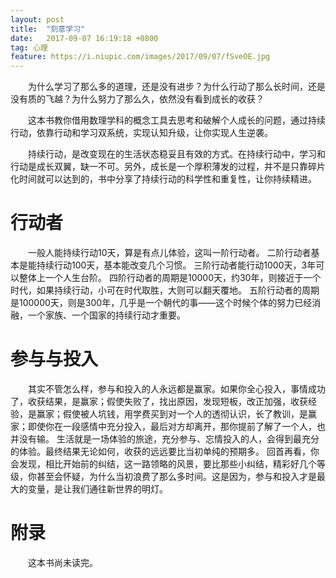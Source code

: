 ```yaml
---
layout: post
title:  "刻意学习"
date:   2017-09-07 16:19:18 +0800
tag: 心理
feature: https://i.niupic.com/images/2017/09/07/fSveOE.jpg
---
```


　　为什么学习了那么多的道理，还是没有进步？为什么行动了那么长时间，还是没有质的飞越？为什么努力了那么久，依然没有看到成长的收获？

　　这本书教你借用数理学科的概念工具去思考和破解个人成长的问题，通过持续行动，依靠行动和学习双系统，实现认知升级，让你实现人生逆袭。

　　持续行动，是改变现在的生活状态稳妥且有效的方式。在持续行动中，学习和行动是成长双翼，缺一不可。另外，成长是一个厚积薄发的过程，并不是只靠碎片化时间就可以达到的，书中分享了持续行动的科学性和重复性，让你持续精进。


# 行动者

　　一般人能持续行动10天，算是有点儿体验，这叫一阶行动者。 二阶行动者基本是能持续行动100天，基本能改变几个习惯。 三阶行动者能行动1000天，3年可以整体上一个人生台阶。 四阶行动者的周期是10000天，约30年，则接近于一个时代，如果持续行动，小可在时代取胜，大则可以翻天覆地。 五阶行动者的周期是100000天，则是300年，几乎是一个朝代的事——这个时候个体的努力已经消融，一个家族、一个国家的持续行动才重要。

# 参与与投入

　　其实不管怎么样，参与和投入的人永远都是赢家。如果你全心投入，事情成功了，收获结果，是赢家；假使失败了，找出原因，发现短板，改正加强，收获经验，是赢家；假使被人坑钱，用学费买到对一个人的透彻认识，长了教训，是赢家；即使你在一段感情中充分投入，最后对方却离开，那你提前了解了一个人，也并没有输。 生活就是一场体验的旅途，充分参与、忘情投入的人，会得到最充分的体验。最终结果无论如何，收获的远远要比当初单纯的预期多。 回首再看，你会发现，相比开始前的纠结，这一路领略的风景，要比那些小纠结，精彩好几个等级，你甚至会怀疑，为什么当初浪费了那么多时间。这是因为，参与和投入才是最大的变量，是让我们通往新世界的明灯。

# 附录

　　这本书尚未读完。

